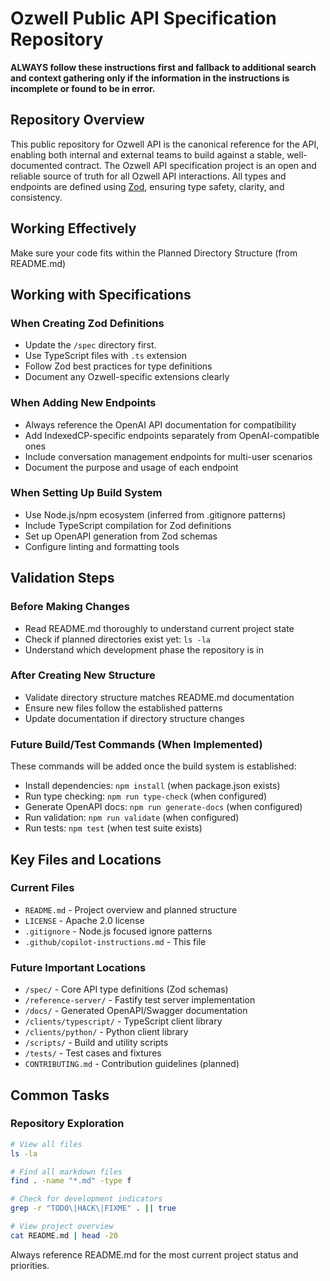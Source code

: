 # Ozwell Public API Specification Repository

**ALWAYS follow these instructions first and fallback to additional search and context gathering only if the information in the instructions is incomplete or found to be in error.**

## Repository Overview
This public repository for Ozwell API is the canonical reference for the API, enabling both internal and external teams to build against a stable, well-documented contract.
The Ozwell API specification project is an open and reliable source of truth for all Ozwell API interactions. All types and endpoints are defined using [Zod](https://github.com/colinhacks/zod), ensuring type safety, clarity, and consistency. 

## Working Effectively
Make sure your code fits within the Planned Directory Structure (from README.md)

## Working with Specifications

### When Creating Zod Definitions
- Update the `/spec` directory first.
- Use TypeScript files with `.ts` extension
- Follow Zod best practices for type definitions
- Document any Ozwell-specific extensions clearly

### When Adding New Endpoints
- Always reference the OpenAI API documentation for compatibility
- Add IndexedCP-specific endpoints separately from OpenAI-compatible ones
- Include conversation management endpoints for multi-user scenarios
- Document the purpose and usage of each endpoint

### When Setting Up Build System
- Use Node.js/npm ecosystem (inferred from .gitignore patterns)
- Include TypeScript compilation for Zod definitions
- Set up OpenAPI generation from Zod schemas
- Configure linting and formatting tools

## Validation Steps

### Before Making Changes
- Read README.md thoroughly to understand current project state
- Check if planned directories exist yet: `ls -la`
- Understand which development phase the repository is in

### After Creating New Structure
- Validate directory structure matches README.md documentation
- Ensure new files follow the established patterns
- Update documentation if directory structure changes

### Future Build/Test Commands (When Implemented)
These commands will be added once the build system is established:
- Install dependencies: `npm install` (when package.json exists)
- Run type checking: `npm run type-check` (when configured)
- Generate OpenAPI docs: `npm run generate-docs` (when configured)  
- Run validation: `npm run validate` (when configured)
- Run tests: `npm test` (when test suite exists)

## Key Files and Locations

### Current Files
- `README.md` - Project overview and planned structure
- `LICENSE` - Apache 2.0 license
- `.gitignore` - Node.js focused ignore patterns
- `.github/copilot-instructions.md` - This file

### Future Important Locations
- `/spec/` - Core API type definitions (Zod schemas)
- `/reference-server/` - Fastify test server implementation
- `/docs/` - Generated OpenAPI/Swagger documentation
- `/clients/typescript/` - TypeScript client library
- `/clients/python/` - Python client library
- `/scripts/` - Build and utility scripts
- `/tests/` - Test cases and fixtures
- `CONTRIBUTING.md` - Contribution guidelines (planned)

## Common Tasks

### Repository Exploration
```bash
# View all files
ls -la

# Find all markdown files  
find . -name "*.md" -type f

# Check for development indicators
grep -r "TODO\|HACK\|FIXME" . || true

# View project overview
cat README.md | head -20
```

Always reference README.md for the most current project status and priorities.
